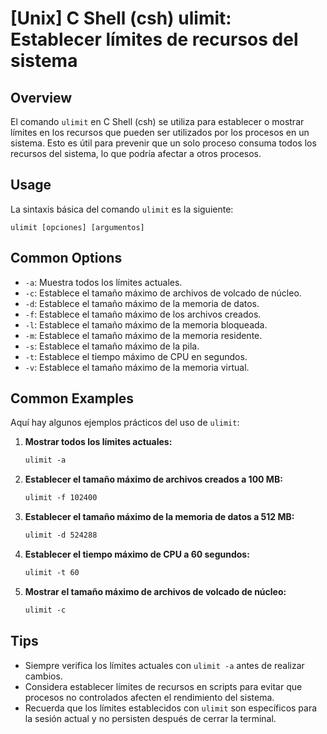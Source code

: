 # [Unix] C Shell (csh) ulimit: Establecer límites de recursos del sistema

## Overview
El comando `ulimit` en C Shell (csh) se utiliza para establecer o mostrar límites en los recursos que pueden ser utilizados por los procesos en un sistema. Esto es útil para prevenir que un solo proceso consuma todos los recursos del sistema, lo que podría afectar a otros procesos.

## Usage
La sintaxis básica del comando `ulimit` es la siguiente:

```
ulimit [opciones] [argumentos]
```

## Common Options
- `-a`: Muestra todos los límites actuales.
- `-c`: Establece el tamaño máximo de archivos de volcado de núcleo.
- `-d`: Establece el tamaño máximo de la memoria de datos.
- `-f`: Establece el tamaño máximo de los archivos creados.
- `-l`: Establece el tamaño máximo de la memoria bloqueada.
- `-m`: Establece el tamaño máximo de la memoria residente.
- `-s`: Establece el tamaño máximo de la pila.
- `-t`: Establece el tiempo máximo de CPU en segundos.
- `-v`: Establece el tamaño máximo de la memoria virtual.

## Common Examples
Aquí hay algunos ejemplos prácticos del uso de `ulimit`:

1. **Mostrar todos los límites actuales:**
   ```csh
   ulimit -a
   ```

2. **Establecer el tamaño máximo de archivos creados a 100 MB:**
   ```csh
   ulimit -f 102400
   ```

3. **Establecer el tamaño máximo de la memoria de datos a 512 MB:**
   ```csh
   ulimit -d 524288
   ```

4. **Establecer el tiempo máximo de CPU a 60 segundos:**
   ```csh
   ulimit -t 60
   ```

5. **Mostrar el tamaño máximo de archivos de volcado de núcleo:**
   ```csh
   ulimit -c
   ```

## Tips
- Siempre verifica los límites actuales con `ulimit -a` antes de realizar cambios.
- Considera establecer límites de recursos en scripts para evitar que procesos no controlados afecten el rendimiento del sistema.
- Recuerda que los límites establecidos con `ulimit` son específicos para la sesión actual y no persisten después de cerrar la terminal.